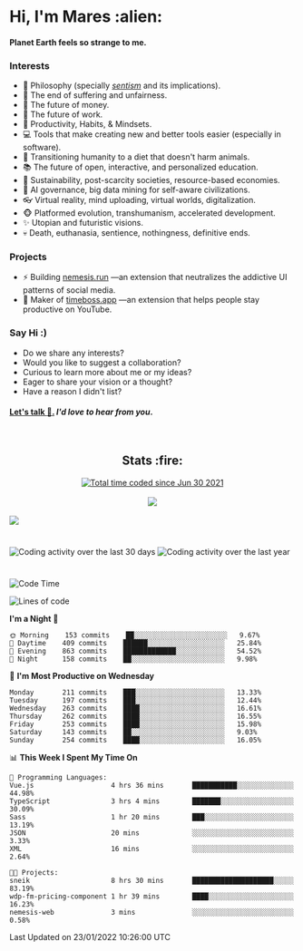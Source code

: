 <h1>Hi, I'm Mares :alien:</h1>

#### Planet Earth feels so strange to me.

### **Interests**

- 🌊 Philosophy (specially [_sentism_][sentismmedium] and its implications).
- 🎯 The end of suffering and unfairness.
- 💸 The future of money.
- 💼 The future of work.
- 🧠 Productivity, Habits, & Mindsets.
- 💻 Tools that make creating new and better tools easier (especially in software).
- 🥗 Transitioning humanity to a diet that doesn't harm animals.
- 📚 The future of open, interactive, and personalized education.
- 🌱 Sustainability, post-scarcity societies, resource-based economies.
- 🤖 AI governance, big data mining for self-aware civilizations.
- 👓 Virtual reality, mind uploading, virtual worlds, digitalization.
- 🐵 Platformed evolution, transhumanism, accelerated development.
- ✨ Utopian and futuristic visions.
- 💀 Death, euthanasia, sentience, nothingness, definitive ends.


### **Projects**

- ⚡ Building [nemesis.run](https://nemesis.run) —an extension that neutralizes the addictive UI patterns of social media.
- 💎 Maker of [timeboss.app](https://timeboss.app) —an extension that helps people stay productive on YouTube.


### **Say Hi :)**

- Do we share any interests?
- Would you like to suggest a collaboration?
- Curious to learn more about me or my ideas?
- Eager to share your vision or a thought?
- Have a reason I didn't list?

#### [Let's talk :wave:.](mailto:mareszhar@gmail.com) _I'd love to hear from you_.

[sentismmedium]: https://medium.com/@mareszhar/born-a-prisoner-a-reflection-about-life-its-struggles-and-a-plan-to-escape-d8566ce9b026

<br>

<h2 align="center">Stats :fire:</h2>

<div align="center">
  <a href="https://wakatime.com/@cfdc0e0d-4860-4b62-9ff0-cb659185525e">
    <img src="https://wakatime.com/badge/user/cfdc0e0d-4860-4b62-9ff0-cb659185525e.svg" alt="Total time coded since Jun 30 2021" />
  </a>
</div>

<br>

<!-- 
Add or remove this: 
&dates=B1AAB3FF 
...or this...
&date_format=M%20j%5B%2C%20Y%5D
from the *streak stats URL below* if they get bugged and aren't updating: 
-->

<div align="center">
  <img src="https://github-readme-streak-stats.herokuapp.com?user=mareszhar&theme=black-ice&hide_border=true&stroke=FFFFFF15&ring=DF8FFE&fire=DF8FFE&currStreakLabel=DF8FFE&background=1A232A&currStreakNum=86FFAB&dates=B1AAB3FF&date_format=M%20j%5B%2C%20Y%5D">
</div>

<br>

<img src="https://activity-graph.herokuapp.com/graph?username=mareszhar&theme=nord&bg_color=00000000&color=979797&line=DF8FFE&point=00000000&area=true&hide_border=true">

<br>

<h1></h1>

<img src="https://wakatime.com/share/@mares/5df0ff02-9c79-41b4-b540-51dc9c65a57b.svg" alt="Coding activity over the last 30 days" />
<img src="https://wakatime.com/share/@mares/ea89ba71-f374-40af-930c-e0655909fe37.svg" alt="Coding activity over the last year" />

<h1></h1>

<!--START_SECTION:waka-->
![Code Time](http://img.shields.io/badge/Code%20Time-446%20hrs%2018%20mins-blue)

![Lines of code](https://img.shields.io/badge/From%20Hello%20World%20I%27ve%20Written-124%20Thousand%20lines%20of%20code-blue)

**I'm a Night 🦉** 

```text
🌞 Morning    153 commits    ██░░░░░░░░░░░░░░░░░░░░░░░   9.67% 
🌆 Daytime    409 commits    ██████░░░░░░░░░░░░░░░░░░░   25.84% 
🌃 Evening    863 commits    █████████████░░░░░░░░░░░░   54.52% 
🌙 Night      158 commits    ██░░░░░░░░░░░░░░░░░░░░░░░   9.98%

```
📅 **I'm Most Productive on Wednesday** 

```text
Monday       211 commits    ███░░░░░░░░░░░░░░░░░░░░░░   13.33% 
Tuesday      197 commits    ███░░░░░░░░░░░░░░░░░░░░░░   12.44% 
Wednesday    263 commits    ████░░░░░░░░░░░░░░░░░░░░░   16.61% 
Thursday     262 commits    ████░░░░░░░░░░░░░░░░░░░░░   16.55% 
Friday       253 commits    ████░░░░░░░░░░░░░░░░░░░░░   15.98% 
Saturday     143 commits    ██░░░░░░░░░░░░░░░░░░░░░░░   9.03% 
Sunday       254 commits    ████░░░░░░░░░░░░░░░░░░░░░   16.05%

```


📊 **This Week I Spent My Time On** 

```text
💬 Programming Languages: 
Vue.js                   4 hrs 36 mins       ███████████░░░░░░░░░░░░░░   44.98% 
TypeScript               3 hrs 4 mins        ███████░░░░░░░░░░░░░░░░░░   30.09% 
Sass                     1 hr 20 mins        ███░░░░░░░░░░░░░░░░░░░░░░   13.19% 
JSON                     20 mins             ░░░░░░░░░░░░░░░░░░░░░░░░░   3.33% 
XML                      16 mins             ░░░░░░░░░░░░░░░░░░░░░░░░░   2.64%

🐱‍💻 Projects: 
sneik                    8 hrs 30 mins       ████████████████████░░░░░   83.19% 
wdp-fm-pricing-component 1 hr 39 mins        ████░░░░░░░░░░░░░░░░░░░░░   16.23% 
nemesis-web              3 mins              ░░░░░░░░░░░░░░░░░░░░░░░░░   0.58%

```


 Last Updated on 23/01/2022 10:26:00 UTC
<!--END_SECTION:waka-->
